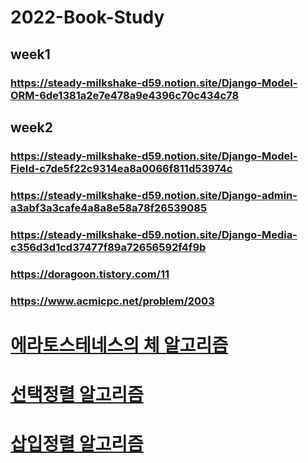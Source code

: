 # 2022-Book-Study
## week1 
### https://steady-milkshake-d59.notion.site/Django-Model-ORM-6de1381a2e7e478a9e4396c70c434c78


## week2
### https://steady-milkshake-d59.notion.site/Django-Model-Field-c7de5f22c9314ea8a0066f811d53974c

### https://steady-milkshake-d59.notion.site/Django-admin-a3abf3a3cafe4a8a8e58a78f26539085

### https://steady-milkshake-d59.notion.site/Django-Media-c356d3d1cd37477f89a72656592f4f9b


### https://doragoon.tistory.com/11
### https://www.acmicpc.net/problem/2003

# [에라토스테네스의 체 알고리즘](https://doragoon.tistory.com/13)

# [선택정렬 알고리즘](https://doragoon.tistory.com/14)

# [삽입정렬 알고리즘](https://doragoon.tistory.com/15)
